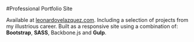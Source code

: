#Professional Portfolio Site

Available at [leonardovelazquez.com](leonardovelazquez.com). 
Including a selection of projects from my illustrious career.
Built as a responsive site using a combination of: **Bootstrap**, **SASS**, Backbone.js and **Gulp**.  

